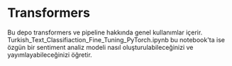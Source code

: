 # Transformers
Bu depo transformers ve pipeline hakkında genel kullanımlar içerir. Turkish_Text_Classifiaction_Fine_Tuning_PyTorch.ipynb bu notebook'ta ise özgün bir sentiment analiz modeli nasıl oluşturulabileceğinizi ve yayımlayabileceğinizi öğretir.
